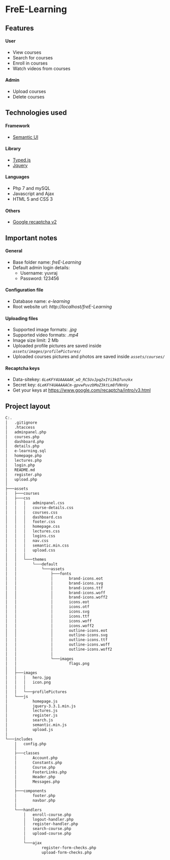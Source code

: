 # FreE-Learning
## Features
#### User

 - View courses 
 - Search for courses 
 - Enroll in courses
 - Watch videos from courses

#### Admin

 - Upload courses 
 - Delete courses

## Technologies used
#### Framework
- [Semantic UI](https://semantic-ui.com)

#### Library
- [Typed.js](https://github.com/mattboldt/typed.js)
- [Jquery](https://jquery.com/)

#### Languages

 - Php 7 and mySQL
 - Javascript and Ajax
 - HTML 5 and CSS 3

#### Others

 - [Google recaptcha v2](https://www.google.com/recaptcha/intro/v3.html)

## Important notes

#### General

 - Base folder name: *freE-Learning*
 - Default admin login details:
	 - Username: yuvraj
	 - Password: 123456


#### Configuration file

 - Database name: *e-learning* 
 - Root website url: *http://localhost/freE-Learning*

#### Uploading files

 - Supported image formats: *.jpg* 
 - Supported video formats: *.mp4*
 - Image size limit: 2 Mb
 - Uploaded profile pictures are saved inside *`assets/images/profilePictures/`*
 - Uploaded courses pictures and photos  are saved inside *`assets/courses/`*
 
  #### Recaptcha keys
   
 - Data-sitekey: *`6LeKFY4UAAAAAK_wO_RC5UvJpq2xIYi3kQ7unzkx`*
 -  Secret key: *`6LeKFY4UAAAAACm-gpvwPuvzbMoZ3ktLm8fVNnVy`*
 - Get your keys at https://www.google.com/recaptcha/intro/v3.html

## Project layout

```bash
C:.
│   .gitignore
│   .htaccess
│   adminpanel.php
│   courses.php
│   dashboard.php
│   details.php
│   e-learning.sql
│   homepage.php
│   lectures.php
│   login.php
│   README.md
│   register.php
│   upload.php
│
├───assets
│   ├───courses
│   ├───css
│   │   │   adminpanel.css
│   │   │   course-details.css
│   │   │   courses.css
│   │   │   dashboard.css
│   │   │   footer.css
│   │   │   homepage.css
│   │   │   lectures.css
│   │   │   logins.css
│   │   │   nav.css
│   │   │   semantic.min.css
│   │   │   upload.css
│   │   │
│   │   └───themes
│   │       └───default
│   │           └───assets
│   │               ├───fonts
│   │               │       brand-icons.eot
│   │               │       brand-icons.svg
│   │               │       brand-icons.ttf
│   │               │       brand-icons.woff
│   │               │       brand-icons.woff2
│   │               │       icons.eot
│   │               │       icons.otf
│   │               │       icons.svg
│   │               │       icons.ttf
│   │               │       icons.woff
│   │               │       icons.woff2
│   │               │       outline-icons.eot
│   │               │       outline-icons.svg
│   │               │       outline-icons.ttf
│   │               │       outline-icons.woff
│   │               │       outline-icons.woff2
│   │               │
│   │               └───images
│   │                       flags.png
│   │
│   ├───images
│   │   │   hero.jpg
│   │   │   icon.png
│   │   │
│   │   └───profilePictures
│   └───js
│           homepage.js
│           jquery-3.3.1.min.js
│           lectures.js
│           register.js
│           search.js
│           semantic.min.js
│           upload.js
│
└───includes
    │   config.php
    │
    ├───classes
    │       Account.php
    │       Constants.php
    │       Course.php
    │       FooterLinks.php
    │       Header.php
    │       Messages.php
    │
    ├───components
    │       footer.php
    │       navbar.php
    │
    └───handlers
        │   enroll-course.php
        │   logout-handler.php
        │   register-handler.php
        │   search-course.php
        │   upload-course.php
        │
        └───ajax
                register-form-checks.php
                upload-form-checks.php
```
